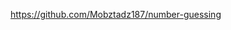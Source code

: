 [https://github.com/Mobztadz187/number-guessing
](https://roadmap.sh/projects/number-guessing-game)
